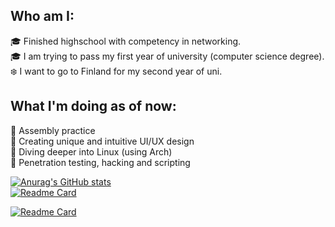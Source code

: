 ## Who am I:
🎓 Finished highschool with competency in networking. <br />
🎓 I am trying to pass my first year of university (computer science degree). <br />
❄️ I want to go to Finland for my second year of uni.

## What I'm doing as of now:
🌌 Assembly practice <br />
🌌 Creating unique and intuitive UI/UX design <br />
🌌 Diving deeper into Linux (using Arch) <br />
🌌 Penetration testing, hacking and scripting

[![Anurag's GitHub stats](https://github-readme-stats-git-masterrstaa-rickstaa.vercel.app/api?username=dr00gy&show_icons=true&theme=aura_dark&hide_title=true&hide_rank=true)](https://github.com/anuraghazra/github-readme-stats)
<br />
[![Readme Card](https://github-readme-stats-git-masterrstaa-rickstaa.vercel.app/api/pin/?username=dr00gy&repo=github-readme-stats&show_icons=true&theme=aura_dark)](https://github.com/Dr00gy/Logicky-magnum-opus-naucny)

[![Readme Card](https://github-readme-stats.vercel.app/api/pin/?username=dr00gy&repo=github-readme-stats)](https://github.com/Dr00gy/Logicky-magnum-opus-naucny)
